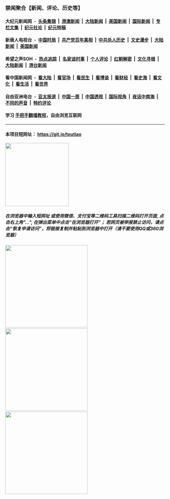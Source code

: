 ### 禁闻聚合【新闻、评论、历史等】

#### 大纪元新闻网 &nbsp;-&nbsp; [头条集锦](indexes/E头条集锦.md?t=02140744) &nbsp;|&nbsp; [港澳新闻](indexes/E港澳新闻.md?t=02140744)  &nbsp;|&nbsp; [大陆新闻](indexes/E大陆新闻.md?t=02140744) &nbsp;|&nbsp; [美国新闻](indexes/E美国新闻.md?t=02140744) &nbsp;|&nbsp; [国际新闻](indexes/E国际新闻.md?t=02140744) &nbsp;|&nbsp; [专栏文集](indexes/E专栏文集.md?t=02140744) &nbsp;|&nbsp; [纪元社论](indexes/E纪元社论.md?t=02140744) &nbsp;|&nbsp; [纪元特稿](indexes/E纪元特稿.md?t=02140744) 

#### 新唐人电视台 &nbsp;-&nbsp; [中国时局](indexes/N中国时局.md?t=02140744) &nbsp;|&nbsp; [共产党百年真相](indexes/N共产党百年真相.md?t=02140744) &nbsp;|&nbsp; [中共杀人历史](indexes/N中共杀人历史.md?t=02140744) &nbsp;|&nbsp; [文史漫步](indexes/N文史漫步.md?t=02140744) &nbsp;|&nbsp; [大陆新闻](indexes/N大陆新闻.md?t=02140744) &nbsp;|&nbsp; [美国新闻](indexes/N美国新闻.md?t=02140744)

#### 希望之声SOH &nbsp;-&nbsp; [热点追踪](indexes/H热点追踪.md?t=02140744) &nbsp;|&nbsp; [名家谈时事](indexes/H名家谈时事.md?t=02140744) &nbsp;|&nbsp; [个人评论](indexes/H个人评论.md?t=02140744)  &nbsp;|&nbsp; [红朝解密](indexes/H红朝解密.md?t=02140744) &nbsp;|&nbsp; [文化寻根](indexes/H文化寻根.md?t=02140744) &nbsp;|&nbsp; [大陆新闻](indexes/H大陆新闻.md?t=02140744) &nbsp;|&nbsp; [港台新闻](indexes/H港台新闻.md?t=02140744)

#### 看中国新闻网 &nbsp;-&nbsp; [看大陆](indexes/S看大陆.md?t=02140744) &nbsp;|&nbsp; [看官场](indexes/S看官场.md?t=02140744) &nbsp;|&nbsp; [看民生](indexes/S看民生.md?t=02140744)  &nbsp;|&nbsp; [看博谈](indexes/S看博谈.md?t=02140744) &nbsp;|&nbsp; [看财经](indexes/S看财经.md?t=02140744) &nbsp;|&nbsp; [看史海](indexes/S看史海.md?t=02140744) &nbsp;|&nbsp; [看文化](indexes/S看文化.md?t=02140744) &nbsp;|&nbsp; [看生活](indexes/S看生活.md?t=02140744) &nbsp;|&nbsp; [看世界](indexes/S看世界.md?t=02140744)

#### 自由亚洲电台 &nbsp;-&nbsp; [亚太报道](indexes/R亚太报道.md?t=02140744) &nbsp;|&nbsp; [中国一周](indexes/R中国一周.md?t=02140744) &nbsp;|&nbsp; [中国透视](indexes/R中国透视.md?t=02140744)  &nbsp;|&nbsp; [国际视角](indexes/R国际视角.md?t=02140744) &nbsp;|&nbsp; [夜话中南海](indexes/R夜话中南海.md?t=02140744) &nbsp;|&nbsp; [不同的声音](indexes/R不同的声音.md?t=02140744) &nbsp;|&nbsp; [特约评论](indexes/R特约评论.md?t=02140744)

#### 学习 [手把手翻墙教程](https://github.com/gfw-breaker/guides/wiki)，自由浏览互联网

----

#### 本项目短网址： https://git.io/toutiao
<img src="https://raw.githubusercontent.com/gfw-breaker/banned-news/master/scripts/img/qr.png" width="200px"/>  

##### 在浏览器中输入短网址 或使用微信、支付宝等二维码工具扫描二维码打开页面, 点击右上角"...", 在弹出菜单中点击“在浏览器打开”； 若网页被举报禁止访问，请点击“恢复申请访问”，将链接复制并粘贴到浏览器中打开（请不要使用QQ或360浏览器）

<img src="https://raw.githubusercontent.com/gfw-breaker/banned-news/master/scripts/img/1.png" width="260px"/> &nbsp; <img src="https://raw.githubusercontent.com/gfw-breaker/banned-news/master/scripts/img/2.png" width="260px"/> &nbsp; <img src="https://raw.githubusercontent.com/gfw-breaker/banned-news/master/scripts/img/3.png" width="260px"/>
